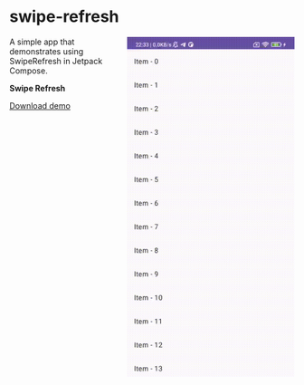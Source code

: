 # swipe-refresh

<img align="right" width="296" height="600"  src="https://github.com/raheemadamboev/swipe-refresh/blob/master/banner.gif" />

A simple app that demonstrates using SwipeRefresh in Jetpack Compose.

**Swipe Refresh**

<a href="https://github.com/raheemadamboev/swipe-refresh/blob/master/app-debug.apk">Download demo</a>
